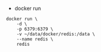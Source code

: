 - docker run
```
docker run \
    -d \
    -p 6379:6379 \
    -v ~/data/docker/redis:/data \
    --name redis \
    redis
```
